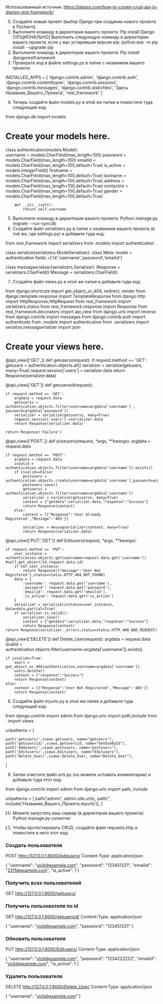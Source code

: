 Использованный источник: https://labpys.com/how-to-create-crud-api-in-django-rest-framework/

0. Создайте новый проект (выбор Django при создании нового проекта в Pycharm)
1. Выполните команду в директории вашего проекта:
Pip install Django
[ОПЦИОНАЛЬНО] Выполнить следующую команду в директории вашего проекта, если у вас устаревшая версия pip:
python.exe -m pip install --upgrade pip
2. Выполните команду в директории вашего проекта:
Pip install djangorestframework
3. Проверьте код в файле settings.py в папке с названием вашего проекта:

INSTALLED_APPS = [
   'django.contrib.admin',
   'django.contrib.auth',
   'django.contrib.contenttypes',
   'django.contrib.sessions',
   'django.contrib.messages',
   'django.contrib.staticfiles',
   'Здесь Название_Вашего_Проекта',
   'rest_framework'
]

4. Теперь создайте файл models.py в этой же папке и поместите туда следующий код:

from django.db import models
 
# Create your models here.
 
 
class authentication(models.Model):    
        username = models.CharField(max_length=100)
        password = models.CharField(max_length=100)
        emailid = models.CharField(max_length=100,default=True)
        is_active = models.IntegerField()
        firstname = models.CharField(max_length=100,default=True)
        lastname = models.CharField(max_length=100,default=True)
        address = models.CharField(max_length=100,default=True)
        contactno = models.CharField(max_length=100,default=True)
        gender = models.CharField(max_length=100,default=True)        
         
        def __str__(self):
            return self.username

5. Выполните команду в директории вашего проекта:
Python manage.py migrate --run-syncdb
6. Создайте файл serializers.py в папке с названием вашего проекта (в той же, где settings.py) и добавите туда код:

from rest_framework import serializers
from .models import authentication
 
 
class serialize(serializers.ModelSerializer):
    class Meta:
        model = authentication
        fields =['id','username','password','emailid']
 
 
class messagserializer(serializers.Serializer):
  Response = serializers.CharField()
  Message = serializers.CharField()

7. Создайте файл views.py в этой же папке и добавьте туда код:

from django.shortcuts import get_object_or_404, redirect, render
from django.template.response import TemplateResponse
from django.http import HttpResponse,HttpRequest
from rest_framework import serializers,status
from rest_framework.response import Response
from rest_framework.decorators import api_view
from django.urls import reverse
from django.contrib import messages 
from django.contrib.auth import authenticate
from .models import authentication
from .serializers import serialize,messagserializer
import json
  
# Create your views here.
 
 
@api_view(['GET',])
def getusers(request):
    if request.method == 'GET':
        getusers = authentication.objects.all()
        serializer = serialize(getusers, many=True)
        request.session['users'] = serializer.data
        return Response(serializer.data)
 
 
@api_view(['GET'])
def getusersid(request):
 
     
    if request.method == 'GET':
        argdata = request.data
        getuserss = authentication.objects.filter(username=argdata['username'] , password=argdata['password'])
        serializer = serialize(getuserss, many=True)
        request.session['users'] =serializer.data
        return Response(serializer.data)
     
    return Response('Failure')
 
 
@api_view(['POST',])
def postusers(request, *args, **kwargs):
    argdata = request.data
    
    if request.method == 'POST':
        argdata = request.data
        isvalid = authentication.objects.filter(username=argdata['username']).exists()
        if isvalid==False:
            postusers = authentication.objects.create(username=argdata['username'],password=argdata['password'],emailid=argdata['emailid'],is_active=1)
            postusers.save()
            getuserss = authentication.objects.filter(username=argdata['username'])
            serializer = serialize(getuserss, many=True) 
            context = {"getdata":serializer.data,"response":"Success"}               
            return Response(context)
        else:
            context = [{"Response":'User Already Registered',"Message":'403'}]
                 
            serializer = messagserializer(context, many=True) 
            return Response(serializer.data)
    
 
 
@api_view(['PUT','GET'])
def Editusers(request, *args, **kwargs):
     
     
    if request.method == 'PUT':
        user_instance =  authentication.objects.get(username=request.data.get('username')) #self.get_object(id,request.data.id)
        if not user_instance:
            return Response({"message":'User Not Registered'},status=status.HTTP_404_NOT_FOUND)
        data = {
            'username': request.data.get('username'),
            'password': request.data.get('password'),
            'emailid': request.data.get('emailid'),
            'is_active': request.data.get('is_active')        
        }
        serializer = serialize(instance=user_instance, data=data,partial=True)
        if serializer.is_valid():
            serializer.save()
            context = {"getdata":serializer.data,"response":"Success"}               
            return Response(context)
    return Response(serializer._errors,status=status.HTTP_400_BAD_REQUEST)
    
@api_view(['DELETE'])
def Delete_User(request):
    argdata = request.data
    isvalid = authentication.objects.filter(username=argdata['username']).exists()
          
    if isvalid==True:
        users = get_object_or_404(authentication,username=argdata['username'])
        users.delete()
        context = {"response":"Success"}               
        return Response(context)
    else:
        context = [{"Response":'User Not Registered',"Message":'403'}]
        return Response(context)

8. Создайте файл myurls.py в этой же папке и добавьте туда следующий код:

from django.contrib import admin
from django.urls import path,include
from . import views
  
 
urlpatterns = [    
         
    path('getusers/',views.getusers, name="getusers"),
    path('getusersid/',views.getusersid, name="GetUseById"),
    path('Addusers/',views.postusers, name="postusers"),
    path('Editusers/',views.Editusers, name="Editusers"),
    path('Delete_User/',views.Delete_User, name="Delete_User"),
]

9. Затем очистите файл urls.py (но можете оставить комментарии) и добавьте туда этот код:

from django.contrib import admin
from django.urls import path, include

urlpatterns = [
    path('admin/', admin.site.urls),
    path('', include('Название_Вашего_Прокета.myurls')),
]

10. Можете запустить ваш сервер (в директории вашего проекта):
Python manage.py runserver

11. Чтобы протестировать CRUD, создайте файл requests.http и поместите в него этот код:

### Создать пользователя
POST http://127.0.0.1:8000/Addusers/
Content-Type: application/json

{
"username": "vick@example.com",
"password": "123451221",
"emailid": "2311@example.com",
"is_active": 1
}

### Получить всех пользователей
GET http://127.0.0.1:8000/getusers/

### Получить пользователя по id
GET http://127.0.0.1:8000/getusersid/
Content-Type: application/json

{
"username": "vick@example.com",
"password": "123451221"
}

### Обновить пользователя
PUT http://127.0.0.1:8000/Editusers/
Content-Type: application/json

{
"username": "vick@example.com",
"password": "1234222222",
"emailid": "vick@example.com",
"is_active": 1
}

### Удалить пользователя
DELETE http://127.0.0.1:8000/Delete_User/
Content-Type: application/json

{
"username": "vick@example.com"
}
